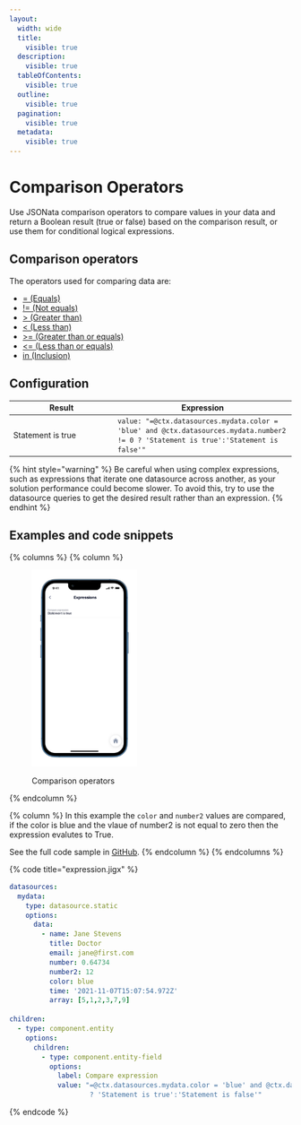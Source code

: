 ```yaml
---
layout:
  width: wide
  title:
    visible: true
  description:
    visible: true
  tableOfContents:
    visible: true
  outline:
    visible: true
  pagination:
    visible: true
  metadata:
    visible: true
---
```


# Comparison Operators

Use JSONata comparison operators to compare values in your data and return a Boolean result (true or false) based on the comparison result, or use them for conditional logical expressions.

## Comparison operators

The operators used for comparing data are:

* [= (Equals)](https://docs.jsonata.org/comparison-operators#-equals)
* [!= (Not equals)](https://docs.jsonata.org/comparison-operators#-not-equals)
* [> (Greater than)](https://docs.jsonata.org/comparison-operators#-greater-than)
* [< (Less than)](https://docs.jsonata.org/comparison-operators#-less-than)
* [>= (Greater than or equals)](https://docs.jsonata.org/comparison-operators#-greater-than-or-equals)
* [<= (Less than or equals)](https://docs.jsonata.org/comparison-operators#-less-than-or-equals)
* [in (Inclusion)](https://docs.jsonata.org/comparison-operators#in-inclusion)

## Configuration

<table data-header-hidden><thead><tr><th width="172.19140625">Result</th><th>Expression</th></tr></thead><tbody><tr><td>Statement is true</td><td><code>value: "=@ctx.datasources.mydata.color = 'blue' and @ctx.datasources.mydata.number2 != 0 ? 'Statement is true':'Statement is false'"</code></td></tr></tbody></table>

{% hint style="warning" %}
Be careful when using complex expressions, such as expressions that iterate one datasource across another, as your solution performance could become slower. To avoid this, try to use the datasource queries to get the desired result rather than an expression.
{% endhint %}

## Examples and code snippets

{% columns %}
{% column %}
<figure><img src="../../.gitbook/assets/exp-comparison.png" alt="Comparison operators" width="188"><figcaption><p>Comparison operators</p></figcaption></figure>
{% endcolumn %}

{% column %}
In this example the `color` and `number2` values are compared, if the color is blue and the vlaue of number2 is not equal to zero then the expression evalutes to True.

See the full code sample in [GitHub](https://github.com/jigx-com/jigx-samples/blob/main/quickstart/jigx-samples/jigs/guide-expressions/static-data/expression.jigx).&#x20;
{% endcolumn %}
{% endcolumns %}

{% code title="expression.jigx" %}
```yaml
datasources:
  mydata: 
    type: datasource.static
    options:
      data:
        - name: Jane Stevens
          title: Doctor
          email: jane@first.com
          number: 0.64734
          number2: 12
          color: blue
          time: '2021-11-07T15:07:54.972Z'
          array: [5,1,2,3,7,9]

children:
  - type: component.entity
    options:
      children:
        - type: component.entity-field
          options:
            label: Compare expression
            value: "=@ctx.datasources.mydata.color = 'blue' and @ctx.datasources.mydata.number2 != 0 
                    ? 'Statement is true':'Statement is false'"
```
{% endcode %}
